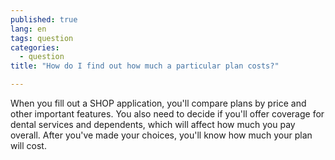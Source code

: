 ```yaml
---
published: true
lang: en
tags: question
categories:
  - question
title: "How do I find out how much a particular plan costs?"

---
```


When you fill out a SHOP application, you'll compare plans by price and other important features. You also need to decide if you'll offer coverage for dental services and dependents, which will affect how much you pay overall. After you've made your choices, you'll know how much your plan will cost.
